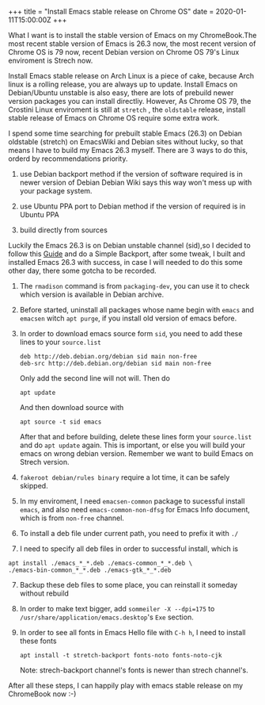 +++
title = "Install Emacs stable release on Chrome OS"
date = 2020-01-11T15:00:00Z
+++

What I want is to install the stable version of Emacs on my ChromeBook.The most recent stable version of Emacs is 26.3 now, the most recent version of Chrome OS is 79 now, recent Debian version on Chrome OS 79's Linux enviroment is Strech now.

Install Emacs stable release on Arch Linux is a piece of cake, because Arch linux is a rolling release, you are always up to update.
Install Emacs on Debian/Ubuntu unstable is also easy, there are lots of prebuild newer version packages you can install directliy. However, As Chrome OS 79, the Crostini Linux enviroment is still at `stretch` , the `oldstable` release, install stable release of Emacs on Chrome OS require some extra work.

I spend some time searching for prebuilt stable Emacs (26.3) on Debian oldstable (stretch) on EmacsWiki and Debian sites without lucky, so that means I have to build my Emacs 26.3 myself. There are 3 ways to do this, orderd by recommendations priority.

1. use Debian backport method if the version of software required is in newer version of Debian
    Debian Wiki says this way won't mess up with your package system.

2. use Ubuntu PPA port to Debian method if the version of required is in Ubuntu PPA
3. build directly from sources

Luckily the Emacs 26.3 is on Debian unstable channel (sid),so I decided to follow this [Guide][1] and do a Simple Backport, after some tweak, I built and installed Emacs 26.3 with success, in case I will needed to do this some other day, there some gotcha to be recorded.

1. The `rmadison` command is from `packaging-dev`, you can use it to check which version is available in Debian archive.

1. Before started, uninstall all packages whose name begin with `emacs` and `emacsen` witch `apt purge`\, if you install old version of emacs before.

2. In order to download emacs source form `sid`, you need to add these lines to your `source.list`
    ```
    deb http://deb.debian.org/debian sid main non-free
    deb-src http://deb.debian.org/debian sid main non-free
    ```
    Only add the second line will not will. Then do
    ```
    apt update
    ```
    And then download source with 
    ```
    apt source -t sid emacs
    ```
    After that and before building, delete these lines form your `source.list` and do `apt update` again. This is important, or else you will build your emacs on wrong debian version. Remember we want to build Emacs on Strech version.
    
3. `fakeroot debian/rules binary` require a lot time, it can be safely skipped.

4. In my enviroment, I need `emacsen-common` package to sucessful install `emacs`, and also need `emacs-common-non-dfsg` for Emacs Info document, which is from `non-free` channel.

5. To install a deb file under current path, you need to prefix it with `./`

6. I need to specify all deb files in order to successful install, which is
```
apt install ./emacs_*_*.deb ./emacs-common_*_*.deb \
./emacs-bin-common_*_*.deb ./emacs-gtk_*_*.deb
```


7. Backup these deb files to some place, you can reinstall it someday without rebuild

8. In order to make text bigger, add `sommeiler -X --dpi=175` to `/usr/share/application/emacs.desktop`'s `Exe` section.

9. In order to see all fonts in Emacs Hello file with `C-h h`, I need to install these fonts
    ```
    apt install -t stretch-backport fonts-noto fonts-noto-cjk
    ```
	Note: strech-backport channel's fonts is newer than strech channel's.


After all these steps, I can happily play with emacs stable release on my ChromeBook now :-)

[1]: https://wiki.debian.org/SimpleBackportCreation


